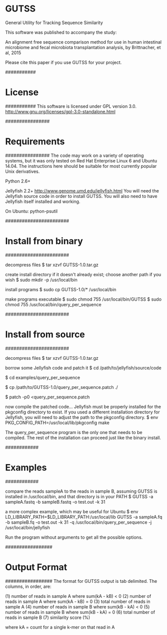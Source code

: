 # GUTSS
General Utility for Tracking Sequence Similarity

This software was published to accompany the study:

An alignment free sequence comparison method for use in human intestinal microbiome and fecal microbiota transplantation analysis, by Brittnacher, et al, 2015

Please cite this paper if you use GUTSS for your project.

###########
# License #
###########
This software is licensed under GPL version 3.0.
http://www.gnu.org/licenses/gpl-3.0-standalone.html

################
# Requirements #
################
The code may work on a variety of operating systems, but it was only
tested on Red Hat Enterprise Linux 6 and Ubuntu 14.04. The instructions
here should be suitable for most currently popular Unix derivatives.

Python 2.6+

Jellyfish 2.2+
http://www.genome.umd.edu/jellyfish.html
You will need the Jellyfish source code in order to install GUTSS. You will
also need to have Jellyfish itself installed and working.

On Ubuntu: python-psutil

#######################
# Install from binary #
#######################

decompress files
$ tar xzvf GUTSS-1.0.tar.gz

create install directory if it doesn't already exist;
choose another path if you wish
$ sudo mkdir -p /usr/local/bin

install programs
$ sudo cp GUTSS-1.0/* /usr/local/bin

make programs executable
$ sudo chmod 755 /usr/local/bin/GUTSS
$ sudo chmod 755 /usr/local/bin/query_per_sequence

#######################
# Install from source #
#######################

decompress files
$ tar xzvf GUTSS-1.0.tar.gz

borrow some Jellyfish code and patch it
$ cd /path/to/jellyfish/source/code

$ cd examples/query_per_sequence

$ cp /path/to/GUTSS-1.0/query_per_sequence.patch ./

$ patch -p0 <query_per_sequence.patch

now compile the patched code...
Jellyfish must be properly installed for the pkgconfig directory to exist.
If you used a different installation directory for Jellyfish, you
will need to adjust the path to the pkgconfig directory.
$ env PKG_CONFIG_PATH=/usr/local/lib/pkgconfig make

The query_per_sequence program is the only one that needs to be compiled.
The rest of the installation can proceed just like the binary install.

############
# Examples #
############

compare the reads sampleA to the reads in sample B,
assuming GUTSS is installed in /usr/local/bin, and
that directory is in your PATH
$ GUTSS -a sampleA.fastq -b sampleB.fastq -o test.out -k 31

a more complex example, which may be useful for Ubuntu
$ env LD_LIBRARY_PATH=$LD_LIBRARY_PATH:/usr/local/lib GUTSS -a sampleA.fq -b sampleB.fq -o test.out -k 31 -q /usr/local/bin/query_per_sequence -j /usr/local/bin/jellyfish

Run the program without arguments to get all the possible options.

#################
# Output Format #
#################
The format for GUTSS output is tab delimited. The columns, in order, are:

(1) number of reads in sample A where sum(kA - kB) < 0
(2) number of reads in sample A where sum(kA - kB) = 0
(3) total number of reads in sample A
(4) number of reads in sample B where sum(kB - kA) < 0
(5) number of reads in sample B where sum(kB - kA) = 0
(6) total number of reads in sample B
(7) similarity score (%)

where kA = count for a single k-mer on that read in A
